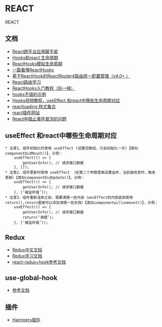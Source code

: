 # REACT
REACT

## 文档
- [React跨平台应用脚手架](https://github.com/electron-react-boilerplate/electron-react-boilerplate)
- [Hooks和react 生命周期](https://blog.csdn.net/lunahaijiao/article/details/99434993)
- [ReactHooks模拟生命周期](https://juejin.im/post/5d5dec7ee51d45620346b8c0)
- [一篇看懂ReactHooks](https://zhuanlan.zhihu.com/p/50597236)
- [基于ReactHook的ReactRouter4路由统一配置管理（v4.0+ ）](https://juejin.im/post/5e001e03518825125f39a3dc)
- [React路由学习](https://reacttraining.com/react-router/web/guides/quick-start)
- [ReactHooks入门教程（阮一峰）](https://www.ruanyifeng.com/blog/2019/09/react-hooks.html)
- [hooks不错的示例](https://www.robinwieruch.de/react-hooks-fetch-data)
- [Hooks视频教程，useEffect 和react中哪些生命周期对应](https://www.youtube.com/watch?v=KmTc7xnNG5E)
- [reactloading 样式集合](https://www.ruanyifeng.com/blog/2019/09/react-hooks.html)
- [react插件网站](https://reactjsexample.com/)
- [React中阻止事件冒泡的问题](https://www.cnblogs.com/Wayou/p/react_event_issue.html)

## useEffect 和react中哪些生命周期对应
```
* 注意1、组件初始化时使用 useEffect (设置空数组，只会初始化一次)【类似componentDidMount()】，示例：
	useEffect(() => {
		getUserInfo(); // 请求接口数据
	}, []);
* 注意2、组件更新时使用 useEffect （在第二个参数里面设置监听，当前值改变时，触发更新）【类似componentDidUpdate()】，示例：
	useEffect(() => {
		getUserInfo(); // 请求接口数据
	}, [‘被监听值’]);
* 注意3、组件重新渲染之前，需要清理一些内容（uesEffect的内部底部使用return(),return里面可以添加清理一些东西）【类似componentwillunmount()】，示例：
	useEffect(() => {
	  	getUserInfo(); // 请求接口数据
		return(‘清理’);
	}, [‘被监听值’]);
```
## Redux
- [Redux中文文档](https://cn.redux.js.org/)
- [Redux学习文档](https://juejin.im/post/5af00705f265da0ba60fb844)
- [react-radux+hook参考文档](https://levelup.gitconnected.com/react-redux-hooks-useselector-and-usedispatch-f7d8c7f75cdd)

## use-global-hook
- [参考文档](https://codesandbox.io/s/several-counters-pdbsy?file=/src/store/index.js:221-228)

## 插件
- [Hammers插件](https://rawgit.com/hammerjs/hammer.js/master/tests/manual/nested.html)